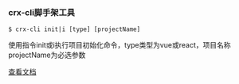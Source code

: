 ### crx-cli脚手架工具

`$ crx-cli init|i [type] [projectName]`

使用指令init或i执行项目初始化命令，type类型为vue或react，项目名称projectName为必选参数

[查看文档](https://jiuto.github.io/crxcli_vuepress/)
